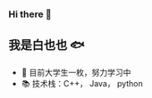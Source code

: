 ### Hi there 👋
## 我是白也也 🐟

- 🐧 目前大学生一枚，努力学习中
- 📚 技术栈：C++， Java， python
<!--
**yeyebai/yeyebai** is a ✨ _special_ ✨ repository because its `README.md` (this file) appears on your GitHub profile.

Here are some ideas to get you started:

- 🔭 I’m currently working on ...
- 🌱 I’m currently learning ...
- 👯 I’m looking to collaborate on ...
- 🤔 I’m looking for help with ...
- 💬 Ask me about ...
- 📫 How to reach me: ...
- 😄 Pronouns: ...
- ⚡ Fun fact: ...
-->
